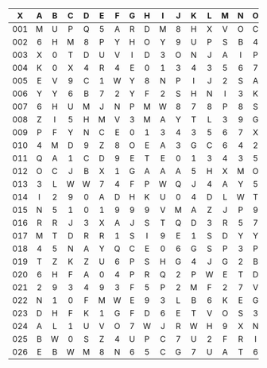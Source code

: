 |X|A|B|C|D|E|F|G|H|I|J|K|L|M|N|O|P|Q|R|S|T|U|V|W|X|Y|Z|
|:-------:|:-------:|:-------:|:-------:|:-------:|:-------:|:-------:|:-------:|:-------:|:-------:|:-------:|:-------:|:-------:|:-------:|:-------:|:-------:|:-------:|:-------:|:-------:|:-------:|:-------:|:-------:|:-------:|:-------:|:-------:|:-------:|:-------:|
|001|M|U|P|Q|5|A|R|D|M|8|H|X|V|O|C|S|0|J|V|E|I|5|8|5|I|H|
|002|6|H|M|8|P|Y|H|O|Y|9|U|P|S|B|4|O|X|L|6|W|3|A|V|V|R|S|
|003|X|0|T|D|U|V|I|D|3|O|N|J|A|I|P|T|U|O|T|6|L|D|I|E|U|Q|
|004|K|0|X|4|R|4|E|0|1|3|4|3|5|6|7|2|A|9|8|7|D|V|H|O|5|9|
|005|E|V|9|C|1|W|Y|8|N|P|I|J|2|S|A|0|D|Y|9|Y|6|A|B|S|5|1|
|006|Y|Y|6|B|7|2|Y|F|2|S|H|N|I|3|K|A|Z|J|X|Z|W|C|J|5|G|E|
|007|6|H|U|M|J|N|P|M|W|8|7|8|P|8|S|E|8|B|E|R|Z|I|Q|R|X|2|
|008|Z|I|5|H|M|V|3|M|A|Y|T|L|3|9|G|9|6|1|4|M|V|F|V|X|A|V|
|009|P|F|Y|N|C|E|0|1|3|4|3|5|6|7|X|V|9|Z|6|S|T|5|2|M|E|D|
|010|4|M|D|9|Z|8|O|E|A|3|G|C|6|4|2|E|3|R|Y|W|M|H|N|Q|V|B|
|011|Q|A|1|C|D|9|E|T|E|0|1|3|4|3|5|6|7|W|A|9|8|5|7|U|B|A|
|012|O|C|J|B|X|1|G|A|A|A|5|H|X|M|O|P|4|B|R|E|1|K|Y|S|M|8|
|013|3|L|W|W|7|4|F|P|W|Q|J|4|A|Y|5|F|9|8|K|W|M|W|Y|V|I|Q|
|014|I|2|9|0|A|D|H|K|U|0|4|D|L|W|T|W|F|Q|S|5|9|F|A|N|9|4|
|015|N|5|1|0|1|9|9|9|V|M|A|Z|J|P|9|V|Z|W|8|F|5|F|L|I|U|I|
|016|R|R|J|3|X|A|J|S|T|Q|D|3|R|5|7|J|M|A|S|8|9|V|G|J|L|K|
|017|M|T|D|R|R|1|S|I|9|E|1|S|D|Y|Y|I|P|E|3|G|O|E|Q|Y|L|A|
|018|4|5|N|A|Y|Q|C|E|0|6|G|S|P|3|P|S|1|N|N|3|M|C|E|P|R|U|
|019|T|Z|K|Z|U|6|P|S|H|G|4|J|G|2|B|B|V|N|Y|Q|I|C|1|1|I|P|
|020|6|H|F|A|0|4|P|R|Q|2|P|W|E|T|D|L|L|A|5|E|R|0|M|H|A|8|
|021|2|9|3|4|9|3|F|5|P|2|M|F|2|7|V|2|V|6|H|S|7|X|B|Z|G|Y|
|022|N|1|0|F|M|W|E|9|3|L|B|6|K|E|G|E|P|5|W|V|2|3|R|1|T|3|
|023|D|H|F|K|1|G|F|D|6|E|T|V|O|S|3|H|K|0|I|N|E|Q|1|V|Q|7|
|024|A|L|1|U|V|O|7|W|J|R|W|H|9|X|N|5|1|0|1|9|9|9|T|V|X|E|
|025|B|W|0|S|Z|4|U|P|C|7|U|2|F|R|I|C|9|3|I|U|K|3|D|4|J|8|
|026|E|B|W|M|8|N|6|5|C|G|7|U|A|T|6|2|E|N|5|1|0|1|9|9|9|O|